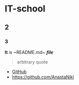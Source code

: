 # IT-school
## 2
### 3
**It** *is* ~README.md~ ***file***
>arbitrary quote

- [GitHub](https://github.com)
- https://github.com/AnastaNiki
